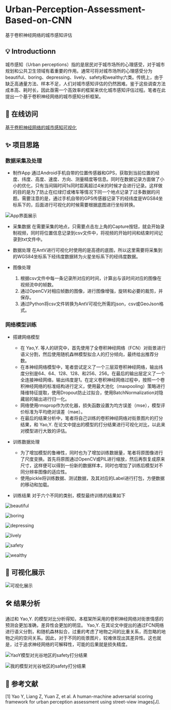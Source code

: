 # Urban-Perception-Assessment-Based-on-CNN
基于卷积神经网络的城市感知评估

## 💡 Introductionn

城市感知（Urban perceptions）指的是居民对于城市场所的心理感受，对于城市规划和公共卫生领域有着重要的作用。通常可将对城市场所的心理感受分为beautiful、boring、depressing、lively、safety和wealthy六类。传统上，由于缺乏高通量方法、样本不足，人们对城市感知评估的仍然困难。鉴于这些调查方法成本高、耗时长，因此亟需一个高效率的框架来优化城市感知评估过程。笔者在此提出一个基于卷积神经网络的城市感知分析框架。

## 🎨 在线访问

[基于卷积神经网络的城市感知可视化](http://www.urbancomp.net/2020/01/10/%e5%9f%ba%e4%ba%8e%e5%8d%b7%e7%a7%af%e7%a5%9e%e7%bb%8f%e7%bd%91%e7%bb%9c%e7%9a%84%e5%9f%8e%e5%b8%82%e6%84%9f%e7%9f%a5%e5%8f%af%e8%a7%86%e5%8c%96/)

## ✨ 项目思路

### 数据采集及处理

* 制作App
通过Android手机自带的位置传感器和GPS，获取到当前位置的经度、纬度、高度、速度、方向、测量精度等信息。同时在数据记录方面做了小小的优化，只有当间隔时间1s同时距离超过4米的时候才会进行记录。这样做的目的是为了防止在红绿灯或堵车等情况下同一个地点记录了过多数据的问题。需要注意的是，通过手机自带的GPS传感器记录下的经纬度是WGS84坐标系下的，后面进行可视化的时候需要根据底图进行坐标转换。

![App界面展示](https://cdn.jsdelivr.net/gh/ylsislove/Urban-Perception-Assessment-Based-on-CNN/App%E7%95%8C%E9%9D%A2%E5%B1%95%E7%A4%BA.jpg)

* 采集数据
在需要采集的地点，只需要点击左上角的Capture按钮，就会开始录制视频，同时将位置信息记录到csv文件中，将视频的开始时间和结束时间记录到txt文件中。

* 数据处理
在AntV进行可视化时使用的是高德的底图，所以这里需要将采集到的WGS84坐标系下经纬度数据转为火星坐标系下的经纬度数据。

* 图像处理
    1. 根据csv文件中每一条记录所对应的时间，计算出与该时间对应的图像在视频流中的帧数。
    2. 通过OpenCV对相应帧数的图像，进行图像增强，旋转和必要的裁剪，并保存。
    3. 通过Python将csv文件转换为AntV可视化所需的json，csv或GeoJson格式。

### 网络模型训练

* 搭建网络模型
    * 在 Yao,Y. 等人的研究中，首先使用了全卷积神经网络（FCN）对街景进行语义分割，然后使用随机森林模型拟合人的打分倾向，最终给出推荐分数。
    * 在本神经网络模型中，笔者尝试定义了一个三层双卷积神经网络，输出纬度分别是64、64、128、128、和256、256。在最后的输出层定义了一个全连接神经网络，输出纬度是1。在定义卷积神经网络过程中，按照一个卷积神经网络的标准结构进行定义，使用最大池化（maxpooling）策略进行降维特征提取，使用Dropout防止过拟合，使用BatchNormalization对隐藏层的输出进行归一化。
    * 网络使用rmsprop作为优化器，损失函数设置为均方误差（mse），模型评价标准为平均绝对误差（mae）。
    * 在最后的结果分析中，笔者将自己训练的卷积神经网络对街景图片的打分结果，和 Yao,Y. 在论文中提出的模型的打分结果进行可视化对比，以此来对模型进行大致的评估。

* 训练数据处理
    * 为了增加模型的鲁棒性，同时也为了增加训练数据量，笔者将原图像进行了尺度变换。首先将原图通过OpenCV或PIL进行缩放，然后再恢复成原来尺寸，这样便可以得到一份新的数据样本，同时也增加了训练后模型对不同分辨率图像的适应性。
    * 使用pickle将训练数据、测试数据，及其对应的Label进行打包，方便数据的移动和加载。

* 训练结果
对于六个不同的类别，模型最终训练的结果如下

![beautiful](https://cdn.jsdelivr.net/gh/ylsislove/Urban-Perception-Assessment-Based-on-CNN/beautiful.png)

![boring](https://cdn.jsdelivr.net/gh/ylsislove/Urban-Perception-Assessment-Based-on-CNN/boring.png)

![depressing](https://cdn.jsdelivr.net/gh/ylsislove/Urban-Perception-Assessment-Based-on-CNN/depressing.png)

![lively](https://cdn.jsdelivr.net/gh/ylsislove/Urban-Perception-Assessment-Based-on-CNN/lively.png)

![safety](https://cdn.jsdelivr.net/gh/ylsislove/Urban-Perception-Assessment-Based-on-CNN/safety.png)

![wealthy](https://cdn.jsdelivr.net/gh/ylsislove/Urban-Perception-Assessment-Based-on-CNN/wealthy.png)

## 🍱 可视化展示

![可视化展示](https://cdn.jsdelivr.net/gh/ylsislove/Urban-Perception-Assessment-Based-on-CNN/可视化展示.png)


## 🛠️ 结果分析
通过和 Yao,Y. 的模型对比分析得知，本框架所采用的卷积神经网络对街景情感的预测会更加准确，差异性会更加的明显。 Yao,Y. 在其论文中提出的通过FCN网络进行语义分割，和随机森林拟合，过重的考虑了地物之间的比重关系，而忽略的地物之间的空间关系。因此，对于不同的街景图片，较难体现出其差异性。这也就是，过于追求神经网络的可解释性，可能的后果就是损失精度。

![YaoY模型对光谷地区的safety打分结果](https://cdn.jsdelivr.net/gh/ylsislove/Urban-Perception-Assessment-Based-on-CNN/yaoy.jpg)

![我的模型对光谷地区的safety打分结果](https://cdn.jsdelivr.net/gh/ylsislove/Urban-Perception-Assessment-Based-on-CNN/my.png)


## 📜 参考文献
[1] Yao Y, Liang Z, Yuan Z, et al. A human-machine adversarial scoring framework for urban perception assessment using street-view images[J].